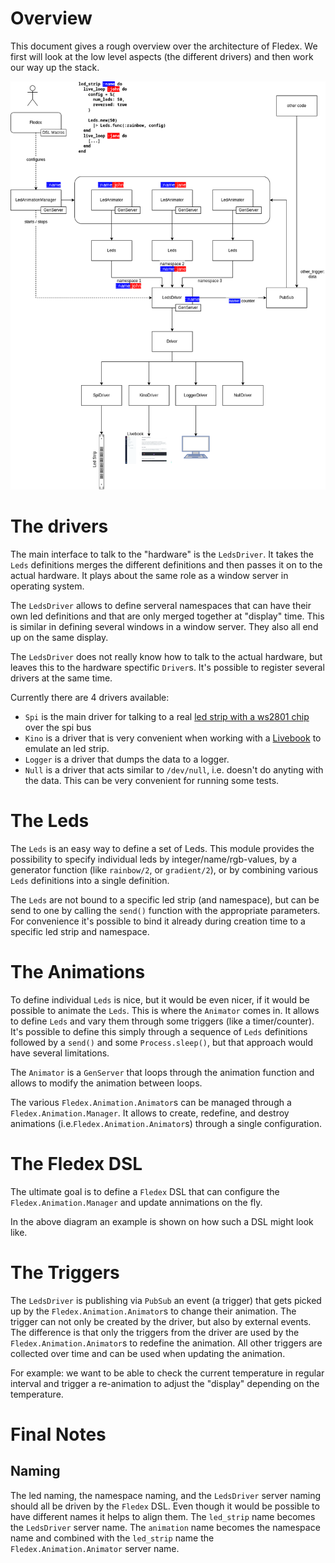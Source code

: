 # Overview
This document gives a rough overview over the architecture of Fledex. We first will look at the low level aspects (the different drivers) and then work our way up the stack.

![Architecture Diagram](./architecture.drawio.png)

# The drivers
The main interface to talk to the "hardware" is the `LedsDriver`. It takes the `Leds` definitions merges the different definitions and then passes it on to the actual hardware. It plays about the same role as a window server in operating system.

The `LedsDriver` allows to define serveral namespaces that can have their own led definitions and that are only merged together at "display" time. This is similar in defining several windows in a window server. They also all end up on the same display.

The `LedsDriver` does not really know how to talk to the actual hardware, but leaves this to the hardware spectific `Driver`s. It's possible to register several drivers at the same time.

Currently there are 4 drivers available:
* `Spi` is the main driver for talking to a real [led strip with a ws2801 chip](https://www.amazon.com/s?k=ws2801) over the spi bus
* `Kino` is a driver that is very convenient when working with a [Livebook](https://livebook.dev/) to emulate an led strip.
* `Logger` is a driver that dumps the data to a logger.
* `Null` is a driver that acts similar to `/dev/null`, i.e. doesn't do anyting with the data. This can be very convenient for running some tests.

# The Leds
The `Leds` is an easy way to define a set of Leds. This module provides the possibility to specify individual leds by integer/name/rgb-values, by a generator function (like `rainbow/2`, or `gradient/2`), or by combining various `Leds` definitions into a single definition.

The `Leds` are not bound to a specific led strip (and namespace), but can be send to one by calling the `send()` function with the appropriate parameters. For convenience it's possible to bind it already during creation time to a specific led strip and namespace.

# The Animations
To define individual `Leds` is nice, but it would be even nicer, if it would be possible to animate the `Leds`. This is where the `Animator` comes in. It allows to define `Leds` and vary them through some triggers (like a timer/counter). 
It's possible to define this simply through a sequence of `Leds` definitions followed by a `send()` and some `Process.sleep()`, but that approach would have several limitations.

The `Animator` is a `GenServer` that loops through the animation function and allows to modify the animation between loops.

The various `Fledex.Animation.Animator`s can be managed through a `Fledex.Animation.Manager`. It allows to create, redefine, and destroy animations (i.e.`Fledex.Animation.Animator`s) through a single configuration.

# The Fledex DSL
The ultimate goal is to define a `Fledex` DSL that can configure the `Fledex.Animation.Manager` and update annimations on the fly.

In the above diagram an example is shown on how such a DSL might look like. 

# The Triggers

The `LedsDriver` is publishing via `PubSub` an event (a trigger) that gets picked up by the `Fledex.Animation.Animator`s to change their animation. The trigger can not only be created by the driver, but also by external events. The difference is that only the triggers from the driver are used by the `Fledex.Animation.Animator`s to redefine the animation. All other triggers are collected over time and can be used when updating the animation. 

For example: we want to be able to check the current temperature in regular interval and trigger a re-animation to adjust the "display" depending on the temperature.

# Final Notes
## Naming
The led naming, the namespace naming, and the `LedsDriver` server naming should all be driven by the `Fledex`  DSL. Even though it would be possible to have different names it helps to align them. The `led_strip` name becomes the `LedsDriver` server name. The `animation` name becomes the namespace name and combined with the `led_strip` name the `Fledex.Animation.Animator` server name.